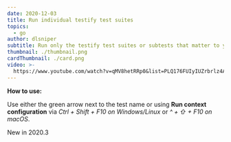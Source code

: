 ```yaml
---
date: 2020-12-03
title: Run individual testify test suites
topics:
  - go
author: dlsniper
subtitle: Run only the testify test suites or subtests that matter to you
thumbnail: ./thumbnail.png
cardThumbnail: ./card.png
video: >-
  https://www.youtube.com/watch?v=qMV8hetRRp0&list=PLQ176FUIyIUZrbrlz4AY1V8VzBJKZyVlW&index=111
---
```

**How to use:**

 Use either the green arrow next to the test name or using **Run context configuration** via _Ctrl + Shift + F10 on Windows/Linux_ or _^ + ⇧ + F10 on macOS_.

<span class="tag is-rounded">New in 2020.3</span>
